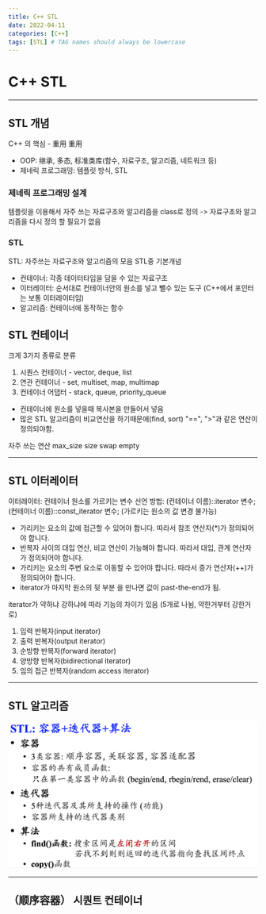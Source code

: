 ```yaml
---
title: C++ STL
date: 2022-04-11
categories: [C++]
tags: [STL] # TAG names should always be lowercase
---
```


# C++ STL

---

## STL 개념

C++ 의 핵심 - 重用
重用

- OOP: 继承, 多态, 标准类库(함수, 자료구조, 알고리즘, 네트워크 등)
- 제네릭 프로그래밍: 템플릿 방식, STL

### 제네릭 프로그래밍 설계

템플릿을 이용해서
자주 쓰는 자료구조와 알고리즘을 class로 정의 -> 자료구조와 알고리즘을 다시 정의 할 필요가 없음

### STL

STL: 자주쓰는 자료구조와 알고리즘의 모음
STL중 기본개념

- 컨테이너: 각종 데이터타입을 담을 수 있는 자료구조
- 이터레이터: 순서대로 컨테이너안의 원소를 넣고 뺄수 있는 도구 (C++에서 포인터는 보통 이터레이터임)
- 알고리즘: 컨테이너에 동작하는 함수

## STL 컨테이너

크게 3가지 종류로 분류

1. 시퀀스 컨테이너 - vector, deque, list
2. 연관 컨테이너 - set, multiset, map, multimap
3. 컨테이너 어댑터 - stack, queue, priority_queue

- 컨테이너에 원소를 넣을때 복사본을 만들어서 넣음
- 많은 STL 알고리즘이 비교연산을 하기때문에(find, sort) "==", ">"과 같은 연산이 정의되야함.

자주 쓰는 연산
max_size
size
swap
empty

---

## STL 이터레이터

이터레이터: 컨테이너 원소를 가르키는 변수
선언 방법:
(컨테이너 이름)::iterator 변수;
(컨테이너 이름)::const_iterator 변수; (가르키는 원소의 값 변경 불가능)

- 가리키는 요소의 값에 접근할 수 있어야 합니다. 따라서 참조 연산자(\*)가 정의되어야 합니다.
- 반복자 사이의 대입 연산, 비교 연산이 가능해야 합니다. 따라서 대입, 관계 연산자가 정의되어야 합니다.
- 가리키는 요소의 주변 요소로 이동할 수 있어야 합니다. 따라서 증가 연산자(++)가 정의되어야 합니다.
- iterator가 마지막 원소의 뒷 부분 을 만나면 값이 past-the-end가 됨.

iterator가 약하냐 강하냐에 따라 기능의 차이가 있음 (5개로 나뉨, 약한거부터 강한거로)

1.  입력 반복자(input iterator)
2.  출력 반복자(output iterator)
3.  순방향 반복자(forward iterator)
4.  양방향 반복자(bidirectional iterator)
5.  임의 접근 반복자(random access iterator)

---

## STL 알고리즘

![img-description](/assets/img/myimg/c++stl.png)

---

## （顺序容器） 시퀀트 컨테이너
